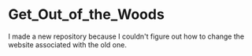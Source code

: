 # Get_Out_of_the_Woods
I made a new repository because I couldn't figure out how to change the website associated with the old one. 
